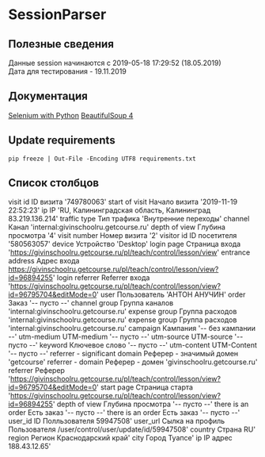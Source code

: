 # SessionParser

## Полезные сведения
Данные session начинаются с 2019-05-18 17:29:52 (18.05.2019)  
Дата для тестирования - 19.11.2019  

## Документация
[Selenium with Python](https://selenium-python.readthedocs.io/)
[BeautifulSoup 4](https://www.crummy.com/software/BeautifulSoup/bs4/doc.ru/index.html)

## Update requirements
```
pip freeze | Out-File -Encoding UTF8 requirements.txt
```
## Список столбцов
visit id	ID визита	'749780063'
start of visit	Начало визита	'2019-11-19 22:52:23'
ip	IP	'RU, Калининградская область, Калининград 83.219.136.214'
traffic type	Тип трафика	'Внутренние переходы'
channel	Канал	'internal:givinschoolru.getcourse.ru'
depth of view	Глубина просмотра	'4'
visit number	Номер визита	'2'
visitor id	ID посетителя	'580563057'
device	Устройство	'Desktop'
login page	Страница входа	'https://givinschoolru.getcourse.ru/pl/teach/control/lesson/view'
entrance address	Адрес входа	https://givinschoolru.getcourse.ru/pl/teach/control/lesson/view?id=96894255'
login referrer	Referrer входа	'https://givinschoolru.getcourse.ru/pl/teach/control/lesson/view?id=96795704&editMode=0'
user	Пользователь	'АНТОН АНУЧИН'
order	Заказ	'-- пусто --'
channel group	Группа каналов	'internal:givinschoolru.getcourse.ru'
expense group	Группа расходов	'internal:givinschoolru.getcourse.ru'
expense group	Группа расходов	'internal:givinschoolru.getcourse.ru'
campaign	Кампания	'-- без кампании --'
utm-medium	UTM-medium	'-- пусто --'
utm-source	UTM-source	'-- пусто --'
keyword	Ключевое слово	'-- пусто --'
utm-content	UTM-Content	'-- пусто --'
referrer - significant domain	Реферер - значимый домен	'getcourse'
referrer - domain	Реферер - домен	'givinschoolru.getcourse.ru'
referrer	Реферер	'https://givinschoolru.getcourse.ru/pl/teach/control/lesson/view?id=96795704&editMode=0'
start page	Страница старта	'https://givinschoolru.getcourse.ru/pl/teach/control/lesson/view?id=96894255'
depth of view	Глубина просмотра	'-- пусто --'
there is an order	Есть заказ	'-- пусто --'
there is an order	Есть заказ	'-- пусто --'
user_id	ID Полльзователя	59947508'
user_url	Сылка на профиль Пользователя	/user/control/user/update/id/59947508'
country	Страна	RU'
region	Регион	Краснодарский край'
city	Город	Туапсе'
ip	IP адрес	188.43.12.65'

